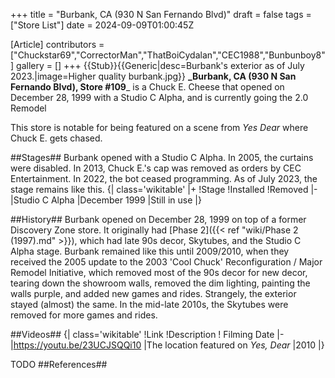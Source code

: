 +++
title = "Burbank, CA (930 N San Fernando Blvd)"
draft = false
tags = ["Store List"]
date = 2024-09-09T01:00:45Z

[Article]
contributors = ["Chuckstar69","CorrectorMan","ThatBoiCydalan","CEC1988","Bunbunboy8"]
gallery = []
+++
{{Stub}}{{Generic|desc=Burbank's exterior as of July 2023.|image=Higher quality burbank.jpg}}
**_Burbank, CA (930 N San Fernando Blvd), Store #109**_ is a Chuck E. Cheese that opened on December 28, 1999 with a Studio C Alpha, and is currently going the 2.0 Remodel

This store is notable for being featured on a scene from _Yes Dear_ where Chuck E. gets chased.

##Stages##
Burbank opened with a Studio C Alpha. In 2005, the curtains were disabled. In 2013, Chuck E.'s cap was removed as orders by CEC Entertainment. In 2022, the bot ceased programming. As of July 2023, the stage remains like this.
{| class='wikitable'
|+
!Stage
!Installed
!Removed
|-
|Studio C Alpha
|December 1999
|Still in use
|}

##History##
Burbank opened on December 28, 1999 on top of a former Discovery Zone store. It originally had [Phase 2]({{< ref "wiki/Phase 2 (1997).md" >}}), which had late 90s decor, Skytubes, and the Studio C Alpha stage. Burbank remained like this until 2009/2010, when they received the 2005 update to the 2003 'Cool Chuck' Reconfiguration / Major Remodel Initiative, which removed most of the 90s decor for new decor, tearing down the showroom walls, removed the dim lighting, painting the walls purple, and added new games and rides. Strangely, the exterior stayed (almost) the same. In the mid-late 2010s, the Skytubes were removed for more games and rides.

##Videos##
{| class='wikitable'
!Link
!Description
! Filming Date
|-
|https://youtu.be/23UCJSQQi10
|The location featured on _Yes, Dear_
|2010
|}



TODO
##References##
<references />